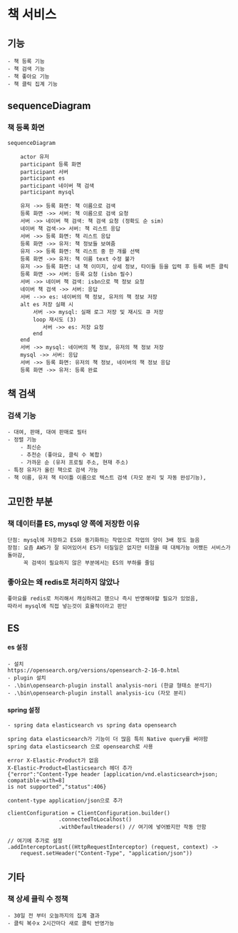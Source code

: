 
# 책 서비스
## 기능
    - 책 등록 기능
    - 책 검색 기능
    - 책 좋아요 기능
    - 책 클릭 집계 기능

## sequenceDiagram
### 책 등록 화면
```mermaid
sequenceDiagram
        
    actor 유저
    participant 등록 화면
    participant 서버
    participant es
    participant 네이버 책 검색
    participant mysql
    
    유저 ->> 등록 화면: 책 이름으로 검색
    등록 화면 ->> 서버: 책 이름으로 검색 요청
    서버 ->> 네이버 책 검색: 책 검색 요청 (정확도 순 sim)
    네이버 책 검색->> 서버: 책 리스트 응답
    서버 ->> 등록 화면: 책 리스트 응답
    등록 화면 ->> 유저: 책 정보들 보여줌
    유저 ->> 등록 화면: 책 리스트 중 한 개를 선택
    등록 화면 ->> 유저: 책 이름 text 수정 불가
    유저 ->> 등록 화면: 내 책 이미지, 상세 정보, 타이들 등을 입력 후 등록 버튼 클릭
    등록 화면 ->> 서버: 등록 요청 (isbn 필수)
    서버 ->> 네이버 책 검색: isbn으로 책 정보 요청
    네이버 책 검색 ->> 서버: 응답
    서버 -->> es: 네이버의 책 정보, 유저의 책 정보 저장
    alt es 저장 실패 시
        서버 ->> mysql: 실패 로그 저장 및 재시도 큐 저장
        loop 재시도 (3)
           서버 ->> es: 저장 요청 
        end
    end
    서버 ->> mysql: 네이버의 책 정보, 유저의 책 정보 저장
    mysql ->> 서버: 응답
    서버 ->> 등록 화면: 유저의 책 정보, 네이버의 책 정보 응답
    등록 화면 ->> 유저: 등록 완료 
```

## 책 검색 

### 검색 기능
    - 대여, 판매, 대여 판매로 필터 
    - 정렬 기능
        - 최신순
        - 추천순 (좋아요, 클릭 수 복합)
        - 가까운 순 (유저 프로필 주소, 현재 주소)
    - 특정 유저가 올린 책으로 검색 가능
    - 책 이름, 유저 책 타이틀 이름으로 텍스트 검색 (자모 분리 및 자동 완성기능),

## 고민한 부분

### 책 데이터를 ES, mysql 양 쪽에 저장한 이유 
    단점: mysql에 저장하고 ES와 동기화하는 작업으로 작업의 양이 3배 정도 늘음 
    장점: 요즘 AWS가 잘 되어있어서 ES가 터질일은 없지만 터졌을 때 대체가능 어쨌든 서비스가 돌아감, 
         꼭 검색이 필요하지 않은 부분에서는 ES의 부하를 줄임

### 좋아요는 왜 redis로 처리하지 않았나
    좋아요를 redis로 처리해서 캐싱하려고 했으나 즉시 반영해야할 필요가 있었음, 
    따라서 mysql에 직접 넣는것이 효율적이라고 판단

## ES

#### es 설정
    - 설치 
    https://opensearch.org/versions/opensearch-2-16-0.html
    - plugin 설치
    - .\bin\opensearch-plugin install analysis-nori (한글 형태소 분석기)
    - .\bin\opensearch-plugin install analysis-icu (자모 분리)
#### spring 설정
    - spring data elasticsearch vs spring data opensearch
    
    spring data elasticsearch가 기능이 더 많음 특히 Native query를 써야함
    spring data elasticsearch 으로 opensearch로 사용
    
    error X-Elastic-Product가 없음 
    X-Elastic-Product=Elasticsearch 헤더 추가
    {"error":"Content-Type header [application/vnd.elasticsearch+json; compatible-with=8] 
    is not supported","status":406}

    content-type application/json으로 추가

    clientConfiguration = ClientConfiguration.builder()
                    .connectedToLocalhost()
                    .withDefaultHeaders() // 여기에 넣어봤지만 작동 안함

    // 여기에 추가로 설정
    .addInterceptorLast((HttpRequestInterceptor) (request, context) ->
        request.setHeader("Content-Type", "application/json"))


## 기타

### 책 상세 클릭 수 정책
    - 30일 전 부터 오늘까지의 집계 결과
    - 클릭 복수x 2시간마다 새로 클릭 반영가능
